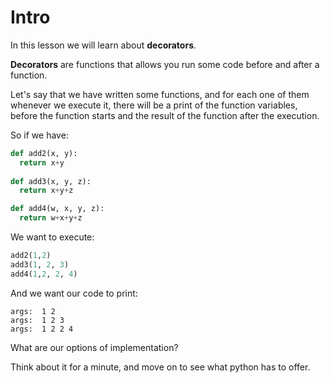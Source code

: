 # Intro

In this lesson we will learn about **decorators**.

**Decorators** are functions that allows you run some code before and after a function.


Let's say that we have written some functions, and for each one of them whenever we execute it, there will be a print of the function variables, before the function starts and the result of the function after the execution.


So if we have:
```python
def add2(x, y):
  return x+y
  
def add3(x, y, z):
  return x+y+z

def add4(w, x, y, z):
  return w+x+y+z 
```
We want to execute:
```python
add2(1,2)
add3(1, 2, 3)
add4(1,2, 2, 4) 
```

And we want our code to print:
```console
args:  1 2
args:  1 2 3
args:  1 2 2 4  
```

What are our options of implementation?

Think about it for a minute, and move on to see what python has to offer.